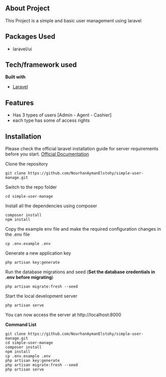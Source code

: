 ## About Project

This Project is a simple and basic user management using laravel

## Packages Used

-   laravel/ui

## Tech/framework used

<b>Built with</b>

-   [Laravel](https://laravel.com)

## Features

-   Has 3 types of users [Admin - Agent - Cashier]
-   each type has some of access rights

## Installation

Please check the official laravel installation guide for server requirements before you start. [Official Documentation](https://laravel.com/docs/7.x/installation#installation)

Clone the repository

```
git clone https://github.com/NourhanAymanElstohy/simple-user-manage.git
```

Switch to the repo folder

```
cd simple-user-manage
```

Install all the dependencies using composer

```
composer install
npm install
```

Copy the example env file and make the required configuration changes in the .env file

```
cp .env.example .env
```

Generate a new application key

```
php artisan key:generate
```

Run the database migrations and seed (**Set the database credentials in .env before migrating**)

```
php artisan migrate:fresh --seed
```

Start the local development server

```
php artisan serve
```

You can now access the server at http://localhost:8000

**Command List**

```
git clone https://github.com/NourhanAymanElstohy/simple-user-manage.git
cd simple-user-manage
composer install
npm install
cp .env.example .env
php artisan key:generate
php artisan migrate:fresh --seed
php artisan serve
```

